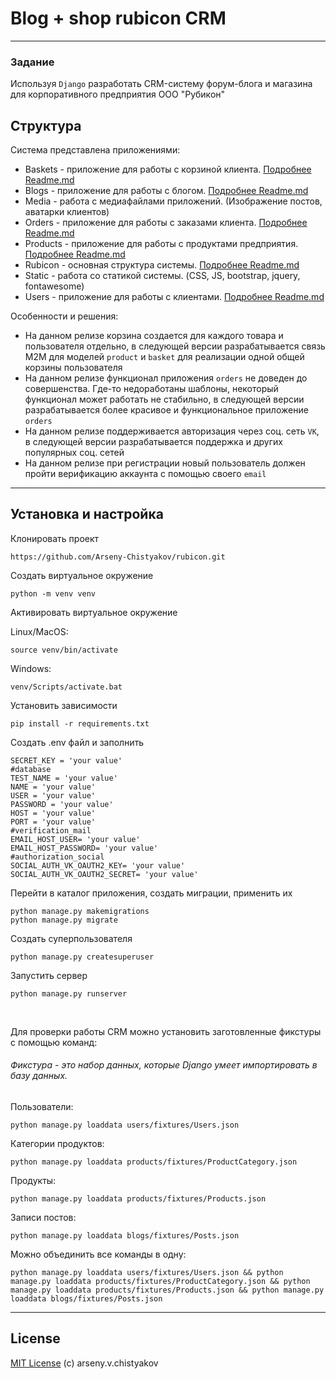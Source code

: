 # Blog + shop rubicon CRM

---

### Задание

Используя `Django` разработать CRM-систему форум-блога и магазина для корпоративного предприятия ООО "Рубикон"</br>

## Структура

Система представлена приложениями:

- Baskets - приложение для работы с корзиной клиента. [Подробнее Readme.md](baskets/Readme.md)
- Blogs - приложение для работы с блогом. [Подробнее Readme.md](blogs/Readme.md)
- Media - работа с медиафайлами приложений. (Изображение постов, аватарки клиентов)
- Orders - приложение для работы с заказами клиента. [Подробнее Readme.md](orders/Readme.md)
- Products - приложение для работы с продуктами предприятия. [Подробнее Readme.md](products/Readme.md)
- Rubicon - основная структура системы. [Подробнее Readme.md](rubicon/Readme.md)
- Static - работа со статикой системы. (CSS, JS, bootstrap, jquery, fontawesome)
- Users - приложение для работы c клиентами. [Подробнее Readme.md](users/Readme.md)

Особенности и решения:

- На данном релизе корзина создается для каждого товара и пользователя отдельно, в следующей версии разрабатывается
  связь M2M для моделей `product` и `basket` для реализации одной общей корзины пользователя
- На данном релизе функционал приложения `orders` не доведен до совершенства. Где-то недоработаны шаблоны, некоторый
  функционал может работать не стабильно, в следующей версии разрабатывается более красивое и функциональное приложение
  `orders`
- На данном релизе поддерживается авторизация через соц. сеть `VK`, в следующей версии разрабатывается поддержка и
  других популярных соц. сетей
- На данном релизе при регистрации новый пользователь должен пройти верификацию аккаунта с помощью своего `email`

---

## Установка и настройка

Клонировать проект

```
https://github.com/Arseny-Chistyakov/rubicon.git
```

Создать виртуальное окружение

```
python -m venv venv
```

Активировать виртуальное окружение<br>

Linux/MacOS:

```
source venv/bin/activate
```

Windows:

```
venv/Scripts/activate.bat     
```

Установить зависимости

```
pip install -r requirements.txt
```

Создать .env файл и заполнить

```
SECRET_KEY = 'your value'
#database
TEST_NAME = 'your value'
NAME = 'your value'
USER = 'your value'
PASSWORD = 'your value'
HOST = 'your value'
PORT = 'your value'
#verification_mail
EMAIL_HOST_USER= 'your value'
EMAIL_HOST_PASSWORD= 'your value'
#authorization_social
SOCIAL_AUTH_VK_OAUTH2_KEY= 'your value'
SOCIAL_AUTH_VK_OAUTH2_SECRET= 'your value'
```

Перейти в каталог приложения, создать миграции, применить их

```
python manage.py makemigrations
python manage.py migrate
```

Создать суперпользователя

```
python manage.py createsuperuser
```

Запустить сервер

```
python manage.py runserver
```
<br>

Для проверки работы CRM можно установить заготовленные фикстуры с помощью команд:
###### Фикстура - это набор данных, которые Django умеет импортировать в базу данных.
Пользователи:
```
python manage.py loaddata users/fixtures/Users.json 
```
Категории продуктов:
```
python manage.py loaddata products/fixtures/ProductCategory.json 
```
Продукты:
```
python manage.py loaddata products/fixtures/Products.json 
```
Записи постов:
```
python manage.py loaddata blogs/fixtures/Posts.json
```
Можно объединить все команды в одну:
```
python manage.py loaddata users/fixtures/Users.json && python manage.py loaddata products/fixtures/ProductCategory.json && python manage.py loaddata products/fixtures/Products.json && python manage.py loaddata blogs/fixtures/Posts.json
```

---

## License

[MIT License](LICENSE.md) (c) arseny.v.chistyakov